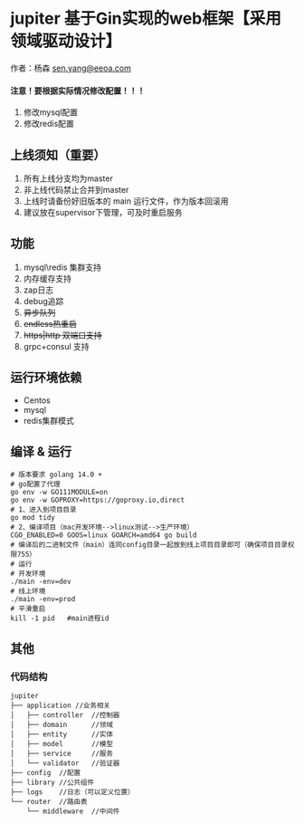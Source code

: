 # jupiter 基于Gin实现的web框架【采用领域驱动设计】
作者：杨森 sen.yang@eeoa.com
#### 注意！要根据实际情况修改配置！！！
1. 修改mysql配置
2. 修改redis配置
## 上线须知（重要）
1. 所有上线分支均为master
2. 非上线代码禁止合并到master
3. 上线时请备份好旧版本的 main 运行文件，作为版本回滚用
4. 建议放在supervisor下管理，可及时重启服务
## 功能
1. mysql\redis 集群支持
2. 内存缓存支持
3. zap日志
4. debug追踪
5. ~~异步队列~~
6. ~~endless热重启~~
7. ~~https|http 双端口支持~~
8. grpc+consul 支持
## 运行环境依赖
- Centos
- mysql
- redis集群模式
## 编译 & 运行
```shell script
# 版本要求 golang 14.0 +
# go配置了代理
go env -w GO111MODULE=on
go env -w GOPROXY=https://goproxy.io,direct
# 1、进入到项目目录
go mod tidy
# 2、编译项目（mac开发环境-->linux测试-->生产环境）
CGO_ENABLED=0 GOOS=linux GOARCH=amd64 go build 
# 编译后的二进制文件（main）连同config目录一起放到线上项目目录即可（确保项目目录权限755）
# 运行
# 开发环境
./main -env=dev
# 线上环境
./main -env=prod
# 平滑重启
kill -1 pid   #main进程id
```
## 其他
### 代码结构
```
jupiter
├── application //业务相关
│   ├── controller  //控制器
│   ├── domain      //领域
│   ├── entity      //实体
│   ├── model       //模型
│   ├── service     //服务
│   └── validator   //验证器
├── config  //配置
├── library //公共组件
├── logs    //日志（可以定义位置）
└── router  //路由表
    └── middleware  //中间件   
```